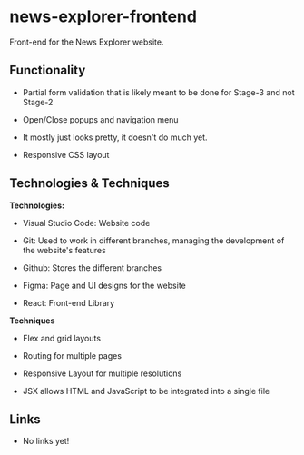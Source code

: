 

# news-explorer-frontend

Front-end for the News Explorer website.

  

## Functionality

* Partial form validation that is likely meant to be done for Stage-3 and not Stage-2

* Open/Close popups and navigation menu

 * It mostly just looks pretty, it doesn't do much yet.

* Responsive CSS layout

## Technologies & Techniques

**Technologies:**

* Visual Studio Code: Website code

* Git: Used to work in different branches, managing the development of the website's features

* Github: Stores the different branches

* Figma: Page and UI designs for the website

* React: Front-end Library

  

**Techniques**

* Flex and grid layouts

* Routing for multiple pages

* Responsive Layout for multiple resolutions

* JSX allows HTML and JavaScript to be integrated into a single file

## Links

* No links yet!